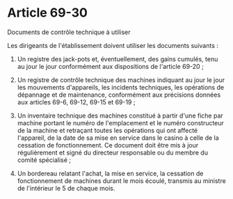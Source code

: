 # Article 69-30

Documents de contrôle technique à utiliser

Les dirigeants de l'établissement doivent utiliser les documents suivants :

1. Un registre des jack-pots et, éventuellement, des gains cumulés, tenu au jour le jour conformément aux dispositions de l'article 69-20 ;

2. Un registre de contrôle technique des machines indiquant au jour le jour les mouvements d'appareils, les incidents techniques, les opérations de dépannage et de maintenance, conformément aux précisions données aux articles 69-6, 69-12, 69-15 et 69-19 ;

3. Un inventaire technique des machines constitué à partir d'une fiche par machine portant le numéro de l'emplacement et le numéro constructeur de la machine et retraçant toutes les opérations qui ont affecté l'appareil, de la date de sa mise en service dans le casino à celle de la cessation de fonctionnement. Ce document doit être mis à jour régulièrement et signé du directeur responsable ou du membre du comité spécialisé ;

4. Un bordereau relatant l'achat, la mise en service, la cessation de fonctionnement de machines durant le mois écoulé, transmis au ministre de l'intérieur le 5 de chaque mois.
